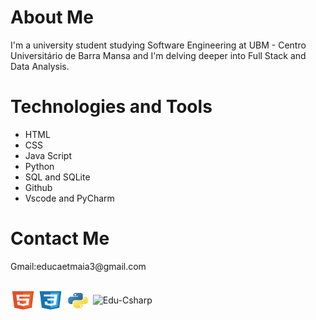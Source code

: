 <h1>About Me</h1>
<a>I'm a university student studying Software Engineering at UBM - Centro Universitário de Barra Mansa and I'm delving deeper into Full Stack and Data Analysis.</a>
<h1>Technologies and Tools</h1>
<ul>
  <li>HTML</li>
  <li>CSS</li>
  <li>Java Script</li>
  <li>Python</li>
  <li>SQL and SQLite</li>
  <li>Github</li>
  <li>Vscode and PyCharm</li>
</ul>
<h1>Contact Me</h1>
<p>Gmail:<a>educaetmaia3@gmail.com</a></p>






<div style="display: inline_block"><br>
  <img align="center" alt="Edu-HTML" height="30" width="40" src="https://raw.githubusercontent.com/devicons/devicon/master/icons/html5/html5-original.svg">
  <img align="center" alt="Edu-CSS" height="30" width="40" src="https://raw.githubusercontent.com/devicons/devicon/master/icons/css3/css3-original.svg">
  <img align="center" alt="Eduhon" height="30" width="40" src="https://raw.githubusercontent.com/devicons/devicon/master/icons/python/python-original.svg">
  <img align="center" alt="Edu-Csharp" height="30" width="40" src="https://cdn.jsdelivr.net/gh/devicons/devicon@latest/icons/django/django-plain.svg">
  <link rel="stylesheet" type='text/css' href="https://cdn.jsdelivr.net/gh/devicons/devicon@latest/devicon.min.css" />
</div>
